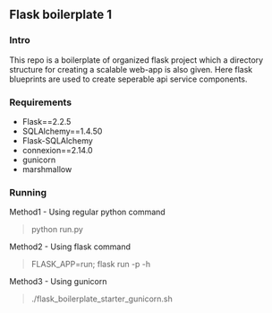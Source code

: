 ## Flask boilerplate 1

### Intro
This repo is a boilerplate of organized flask project which a directory structure for creating a scalable web-app is also given. Here flask blueprints are used to create seperable api service components. 


### Requirements

- Flask==2.2.5
- SQLAlchemy==1.4.50
- Flask-SQLAlchemy
- connexion==2.14.0
- gunicorn
- marshmallow

### Running

Method1 - Using regular python command  

>python run.py

Method2 - Using flask command

>FLASK_APP=run; flask run -p <port> -h <host>

Method3 - Using gunicorn

>./flask_boilerplate_starter_gunicorn.sh